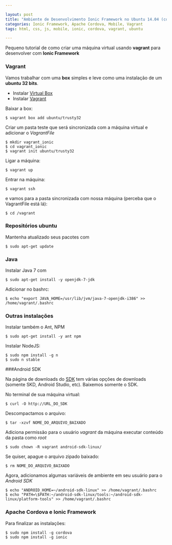 ```yaml
---

layout: post
title: "Ambiente de Desenvolvimento Ionic Framework no Ubuntu 14.04 (com Vagrant)"
categories: Ionic Framework, Apache Cordova, Mobile, Vagrant
tags: html, css, js, mobile, ionic, cordova, vagrant, ubuntu

---
```


Pequeno tutorial de como criar uma máquina virtual usando **vagrant** para desenvolver
com **Ionic Framework**

### Vagrant

Vamos trabalhar com uma **box** simples e leve como uma instalação de um **ubuntu 32 bits**.

* Instalar [Virtual Box][virtual_box_download]
* Instalar [Vagrant][vagrant_download]

Baixar a box:

    $ vagrant box add ubuntu/trusty32

Criar um pasta teste que será sincronizada com a máquina virtual e adicionar o *VagrantFile*

    $ mkdir vagrant_ionic
    $ cd vagrant_ionic
    $ vagrant init ubuntu/trusty32

Ligar a máquina:

    $ vagrant up

Entrar na máquina:

    $ vagrant ssh

e vamos para a pasta sincronizada com nossa máquina (perceba que o VagrantFile está lá):

    $ cd /vagrant

### Repositórios ubuntu

Mantenha atualizado seus pacotes com

    $ sudo apt-get update

### Java

Instalar Java 7 com

    $ sudo apt-get install -y openjdk-7-jdk

Adicionar no bashrc:

    $ echo "export JAVA_HOME=/usr/lib/jvm/java-7-openjdk-i386" >> /home/vagrant/.bashrc


### Outras instalações

Instalar também o Ant, NPM

    $ sudo apt-get install -y ant npm

Instalar NodeJS:

    $ sudo npm install -g n
    $ sudo n stable

###Android SDK

Na página de downloads do [SDK][android-sdk-linux] tem várias opções de downloads (somente SKD, Android Studio, etc). Baixemos somente o SDK.

No terminal de sua máquina virtual:

    $ curl -O http://URL_DO_SDK

Descompactamos o arquivo:

    $ tar -xzvf NOME_DO_ARQUIVO_BAIXADO

Adiciona permissão para o usuário *vagrant* da máquina executar conteúdo da pasta como *root*

    $ sudo chown -R vagrant android-sdk-linux/

Se quiser, apague o arquivo zipado baixado:

    $ rm NOME_DO_ARQUIVO_BAIXADO

Agora, adicionamos algumas variáveis de ambiente em seu usuário para o *Android SDK*

    $ echo "ANDROID_HOME=~/android-sdk-linux" >> /home/vagrant/.bashrc
    $ echo "PATH=\$PATH:~/android-sdk-linux/tools:~/android-sdk-linux/platform-tools" >> /home/vagrant/.bashrc


### Apache Cordova e Ionic Framework

Para finalizar as instalações:

    $ sudo npm install -g cordova
    $ sudo npm install -g ionic





[virtual_box_download]: https://www.virtualbox.org/wiki/Downloads
[vagrant_download]: https://www.vagrantup.com/downloads.html
[android-sdk-linux]: https://developer.android.com/sdk/index.html#Other
